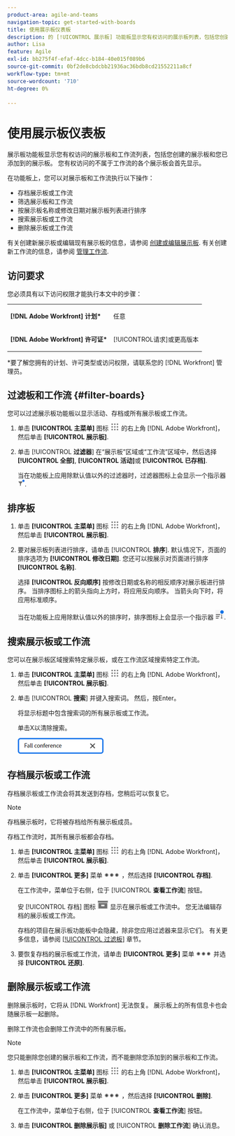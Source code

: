 ```yaml
---
product-area: agile-and-teams
navigation-topic: get-started-with-boards
title: 使用展示板仪表板
description: 的 [!UICONTROL 展示板] 功能板显示您有权访问的展示板列表，包括您创建的展示板和您已添加到的展示板。
author: Lisa
feature: Agile
exl-id: bb275f4f-efaf-4dcc-b184-40e015f089b6
source-git-commit: 0bf2de8cbdcbb21936ac36bdb8cd21552211a8cf
workflow-type: tm+mt
source-wordcount: '710'
ht-degree: 0%

---
```


# 使用展示板仪表板

展示板功能板显示您有权访问的展示板和工作流列表，包括您创建的展示板和您已添加到的展示板。 您有权访问的不属于工作流的各个展示板会首先显示。

在功能板上，您可以对展示板和工作流执行以下操作：

* 存档展示板或工作流
* 筛选展示板和工作流
* 按展示板名称或修改日期对展示板列表进行排序
* 搜索展示板或工作流
* 删除展示板或工作流

有关创建新展示板或编辑现有展示板的信息，请参阅 [创建或编辑展示板](../../agile/get-started-with-boards/create-edit-board.md). 有关创建新工作流的信息，请参阅 [管理工作流](/help/quicksilver/agile/use-boards-agile-planning-tools/manage-collections.md).

## 访问要求

您必须具有以下访问权限才能执行本文中的步骤：

<table style="table-layout:auto"> 
 <col> 
 <col> 
 <tbody> 
  <tr> 
   <td role="rowheader"><strong>[!DNL Adobe Workfront] 计划*</strong></td> 
   <td> <p>任意</p> </td> 
  </tr> 
  <tr> 
   <td role="rowheader"><strong>[!DNL Adobe Workfront] 许可证*</strong></td> 
   <td> <p>[!UICONTROL请求]或更高版本</p> </td> 
  </tr> 
 </tbody> 
</table>

&#42;要了解您拥有的计划、许可类型或访问权限，请联系您的 [!DNL Workfront] 管理员。

## 过滤板和工作流 {#filter-boards}

您可以过滤展示板功能板以显示活动、存档或所有展示板或工作流。

1. 单击 **[!UICONTROL 主菜单]** 图标 ![](assets/main-menu-icon.png) 的右上角 [!DNL Adobe Workfront]，然后单击 **[!UICONTROL 展示板]**.
1. 单击 [!UICONTROL **过滤器**] 在“展示板”区域或“工作流”区域中，然后选择 **[!UICONTROL 全部]**, **[!UICONTROL 活动]**&#x200B;或 **[!UICONTROL 已存档]**.

   当在功能板上应用除默认值以外的过滤器时，过滤器图标上会显示一个指示器 ![应用于功能板的过滤器](assets/boards-filterapplied-30x30.png).

## 排序板

1. 单击 **[!UICONTROL 主菜单]** 图标 ![](assets/main-menu-icon.png) 的右上角 [!DNL Adobe Workfront]，然后单击 **[!UICONTROL 展示板]**.
1. 要对展示板列表进行排序，请单击 [!UICONTROL **排序**]. 默认情况下，页面的排序选项为 **[!UICONTROL 修改日期]**. 您还可以按展示对页面进行排序 **[!UICONTROL 名称]**.

   选择 **[!UICONTROL 反向顺序]** 按修改日期或名称的相反顺序对展示板进行排序。 当排序图标上的箭头指向上方时，将应用反向顺序。 当箭头向下时，将应用标准顺序。

   当在功能板上应用除默认值以外的排序时，排序图标上会显示一个指示器 ![应用排序](assets/sort-applied-boards.png).

## 搜索展示板或工作流

您可以在展示板区域搜索特定展示板，或在工作流区域搜索特定工作流。

1. 单击 **[!UICONTROL 主菜单]** 图标 ![](assets/main-menu-icon.png) 的右上角 [!DNL Adobe Workfront]，然后单击 **[!UICONTROL 展示板]**.
1. 单击 [!UICONTROL **搜索**] 并键入搜索词。 然后，按Enter。

   将显示标题中包含搜索词的所有展示板或工作流。

   单击X以清除搜索。

   ![在功能板上搜索展示板](assets/boards-searchbox.png)

## 存档展示板或工作流

存档展示板或工作流会将其发送到存档，您稍后可以恢复它。

>[!NOTE]
>
>存档展示板时，它将被存档给所有展示板成员。
>
>存档工作流时，其所有展示板都会存档。

1. 单击 **[!UICONTROL 主菜单]** 图标 ![](assets/main-menu-icon.png) 的右上角 [!DNL Adobe Workfront]，然后单击 **[!UICONTROL 展示板]**.
1. 单击 **[!UICONTROL 更多]** 菜单 ![“更多”菜单](assets/more-icon-spectrum.png) ，然后选择 **[!UICONTROL 存档]**.

   在工作流中，菜单位于右侧，位于 [!UICONTROL **查看工作流**] 按钮。

   安 [!UICONTROL 存档] 图标 ![存档](assets/archive-icon-spectrum-25x20.png) 显示在展示板或工作流中。 您无法编辑存档的展示板或工作流。

   存档的项目在展示板功能板中会隐藏，除非您应用过滤器来显示它们。 有关更多信息，请参阅 [[!UICONTROL 过滤板]](#filter-boards) 章节。

1. 要恢复存档的展示板或工作流，请单击 **[!UICONTROL 更多]** 菜单 ![“更多”菜单图标](assets/more-icon-spectrum.png) 并选择 **[!UICONTROL 还原]**.

## 删除展示板或工作流

删除展示板时，它将从 [!DNL Workfront] 无法恢复。 展示板上的所有信息卡也会随展示板一起删除。

删除工作流也会删除工作流中的所有展示板。

>[!NOTE]
>
>您只能删除您创建的展示板和工作流，而不能删除您添加到的展示板和工作流。

1. 单击 **[!UICONTROL 主菜单]** 图标 ![](assets/main-menu-icon.png) 的右上角 [!DNL Adobe Workfront]，然后单击 **[!UICONTROL 展示板]**.
1. 单击 **[!UICONTROL 更多]** 菜单 ![[!UICONTROL “更多”菜单]](assets/more-icon-spectrum.png) ，然后选择 **[!UICONTROL 删除]**.

   在工作流中，菜单位于右侧，位于 [!UICONTROL **查看工作流**] 按钮。

1. 单击 **[!UICONTROL 删除展示板]** 或 [!UICONTROL **删除工作流**] 确认消息。

<!-- ## Move a board to a workstream

You can move a standalone board into a workstream, or move a board from one workstream to another workstream.

>[!NOTE]
>
>You can only move boards that you created, not boards that you were added to.

1. Click the **[!UICONTROL Main Menu]** icon ![](assets/main-menu-icon.png) in the upper-right corner of [!DNL Adobe Workfront], then click **[!UICONTROL Boards]**.
1. Click the **[!UICONTROL More]** menu ![[!UICONTROL More menu]](assets/more-icon-spectrum.png) on the board, and select [!UICONTROL **Move to workstream**].
1. Select which workstream to add the board to, and click [!UICONTROL **Move**].

   The board is moved into the workstream and no longer appears in the [!UICONTROL Boards] area.
   If you have not created a workstream yet, you are prompted to create one to move the board into.
-->
